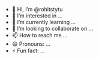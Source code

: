 - 👋 Hi, I’m @rohitstytu
- 👀 I’m interested in ...
- 🌱 I’m currently learning ...
- 💞️ I’m looking to collaborate on ...
- 📫 How to reach me ...
- 😄 Pronouns: ...
- ⚡ Fun fact: ...

<!---
rohitstytu/rohitstytu is a ✨ special ✨ repository because its `README.md` (this file) appears on your GitHub profile.
You can click the Preview link to take a look at your changes.
--->
